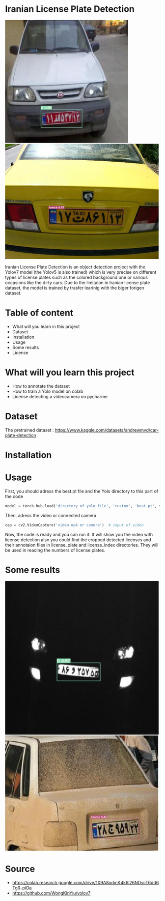 # Iranian License Plate Detection
<img src="Image/14_jpg.rf.5c50750acd32e9465a6dd18d1d420caa.jpg" width= "400">  <img src="Image/215.jpg" width="500">



Iranian License Plate Detection is an object detection project with the Yolov7 model (the Yolov5 is also trained) which is very precise on different types of license plates such as the colored background one or various occasions like the dirty cars. Due to the limitaion in Iranian license plate dataset, the model is trained by trasfer learinig with the biger forigen dataset. 
# Table of content
- What will you learn in this project
- Dataset
 - Installation
 - Usage
 - Some results
 - License
 
 # What will you learn this project
 - How to annotate the dataset
 - How to train a Yolo model on colab
 - License detecting a videocamera on pycharme
 # Dataset
 The pretrained dataset :
 https://www.kaggle.com/datasets/andrewmvd/car-plate-detection
 # Installation
 # Usage
 First, you should adress the best.pt file and the Yolo directory to this part of the code
 
 ````python
 model = torch.hub.load('directory of yolo file', 'custom', 'best.pt', source='local')
 ````
 Then, adress the video or connected camera
 ````python
 cap = cv2.VideoCapture('video.mp4 or camera')  # input of video
 ````
 Now, the code is ready and you can run it. It will show you the video with license detection also you could find the cropped detected licenses and their annotaion files in license_plate and license_index directories. They will be used in reading the numbers of license plates.
 # Some results
 <img src="Image/42_jpg.rf.8dc63841b23614975ff249f55a5b9420.jpg" width= "500">    <img src="Image/7.jpg" width="500">
 
# Source
- https://colab.research.google.com/drive/1X9A8odmK4k6l26NDviiT6dd6TgR-piOa
- https://github.com/WongKinYiu/yolov7

